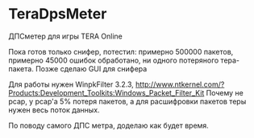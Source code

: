 # TeraDpsMeter
ДПСметер для игры TERA Online

Пока готов только снифер, потестил: примерно 500000 пакетов, примерно 45000 ошибок обработано, ни одного потеряного тера-пакета.
Позже сделаю GUI для снифера

Для работы нужен WinpkFilter 3.2.3, http://www.ntkernel.com/?Products:Development_Toolkits:Windows_Packet_Filter_Kit
Почему не pcap, у pcap'a 5% потеря пакетов, а для расшифровки пакетов теры нужен весь поток данных.

По поводу самого ДПС метра, доделаю как будет время.
